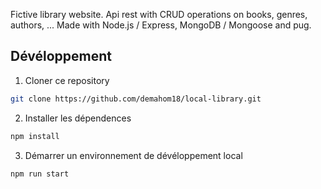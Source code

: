 Fictive library website. Api rest with CRUD operations on books, genres, authors, ... 
Made with Node.js / Express, MongoDB / Mongoose and pug.

## Dévéloppement

1. Cloner ce repository

```bash
git clone https://github.com/demahom18/local-library.git
```

2. Installer les dépendences

```bash
npm install
```

3. Démarrer un environnement de dévéloppement local

```bash
npm run start
```
